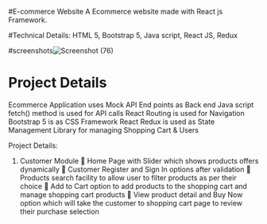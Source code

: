 #E-commerce Website
 A Ecommerce website made with React js Framework.
 
#Technical Details:
HTML 5, Bootstrap 5, Java script, React JS, Redux

#screenshots![Screenshot (76)](https://user-images.githubusercontent.com/93415995/226246225-b4fb020a-d39e-4f4d-aed6-5f21e6e44416.png)






# Project Details
Ecommerce Application uses Mock API End points as Back end
Java script fetch() method is used for API calls
React Routing is used for Navigation
Bootstrap 5 is as CSS Framework
React Redux is used as State Management Library for managing Shopping 
Cart & Users

Project Details:
1. Customer Module
 Home Page with Slider which shows products offers dynamically
 Customer Register and Sign In options after validation
 Products search facility to allow user to filter products as per their 
choice
 Add to Cart option to add products to the shopping cart and manage 
shopping cart products
 View product detail and Buy Now option which will take the customer 
to shopping cart page to review their purchase selection




